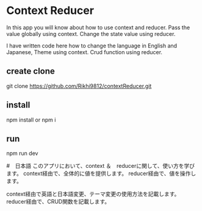 # Context Reducer

In this app you will know about how to use context and reducer. 
Pass the value globally using context. 
Change the state value using reducer.

I have written code here how to change the language in English and Japanese, Theme using context. Crud function using reducer.

## create clone 
git clone https://github.com/Rikhi9812/contextReducer.git

## install 
npm install or npm i

## run
npm run dev


#　日本語
このアプリにおいて、context ＆　reducerに関して、使い方を学びます。
context経由で、全体的に値を提供します。
reducer経由で、値を操作します。

context経由で英語と日本語変更、テーマ変更の使用方法を記載します。
reducer経由で、CRUD関数を記載します。